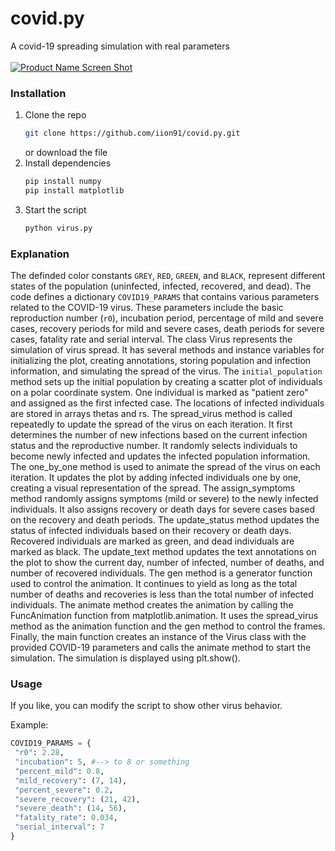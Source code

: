 # covid.py
A covid-19 spreading simulation with real parameters
<br/><br/>
[![Product Name Screen Shot][product-screenshot]](https://ara-systems.net)

### Installation

1. Clone the repo
   ```sh
   git clone https://github.com/iion91/covid.py.git
   ```
   or download the file
2. Install dependencies
   ```sh
   pip install numpy
   pip install matplotlib
   ```
3. Start the script 
   ```cmd
   python virus.py
   ```
### Explanation

The definded color constants ```GREY```, ```RED```, ```GREEN```, and ```BLACK```, represent different states of the population (uninfected, infected, recovered, and dead).
The code defines a dictionary ```COVID19_PARAMS``` that contains various parameters related to the COVID-19 virus. These parameters include the basic reproduction number (```r0```), incubation period, percentage of mild and severe cases, recovery periods for mild and severe cases, death periods for severe cases, fatality rate and serial interval.
The class Virus represents the simulation of virus spread. It has several methods and instance variables for initializing the plot, creating annotations, storing population and infection information, and simulating the spread of the virus.
The ```initial_population``` method sets up the initial population by creating a scatter plot of individuals on a polar coordinate system. One individual is marked as "patient zero" and assigned as the first infected case. The locations of infected individuals are stored in arrays thetas and rs.
The spread_virus method is called repeatedly to update the spread of the virus on each iteration. It first determines the number of new infections based on the current infection status and the reproductive number. It randomly selects individuals to become newly infected and updates the infected population information.
The one_by_one method is used to animate the spread of the virus on each iteration. It updates the plot by adding infected individuals one by one, creating a visual representation of the spread.
The assign_symptoms method randomly assigns symptoms (mild or severe) to the newly infected individuals. It also assigns recovery or death days for severe cases based on the recovery and death periods.
The update_status method updates the status of infected individuals based on their recovery or death days. Recovered individuals are marked as green, and dead individuals are marked as black.
The update_text method updates the text annotations on the plot to show the current day, number of infected, number of deaths, and number of recovered individuals.
The gen method is a generator function used to control the animation. It continues to yield as long as the total number of deaths and recoveries is less than the total number of infected individuals.
The animate method creates the animation by calling the FuncAnimation function from matplotlib.animation. It uses the spread_virus method as the animation function and the gen method to control the frames.
Finally, the main function creates an instance of the Virus class with the provided COVID-19 parameters and calls the animate method to start the simulation. The simulation is displayed using plt.show().


   
### Usage
If you like, you can modify the script to show other virus behavior.

Example:
   ```python
   COVID19_PARAMS = {
    "r0": 2.28,
    "incubation": 5, #--> to 8 or something
    "percent_mild": 0.8,
    "mild_recovery": (7, 14),
    "percent_severe": 0.2,
    "severe_recovery": (21, 42),
    "severe_death": (14, 56),
    "fatality_rate": 0.034,
    "serial_interval": 7
   }
   ```

[product-screenshot]: images/screenshot.png
